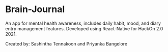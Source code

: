 # Brain-Journal

An app for mental health awareness, includes daily habit, mood, and diary entry management features. Developed using React-Native for HackOn 2.0 2021.

Created by: Sashintha Tennakoon and Priyanka Bangelore
